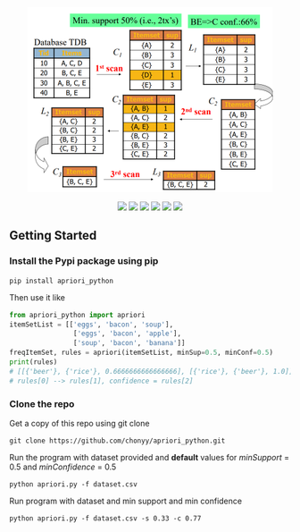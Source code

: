 <p align=center>
    <img src="apriori.PNG" width="440" height="331">
</p>

<p align=center>
    <a target="_blank" href="https://pypi.org/project/apriori-python/" title="pip"><img src="https://img.shields.io/pypi/v/apriori_python?color=brightgreen"></a>
    <a target="_blank" href="#" title="language count"><img src="https://img.shields.io/github/languages/count/chonyy/apriori_python"></a>
    <a target="_blank" href="#" title="top language"><img src="https://img.shields.io/github/languages/top/chonyy/apriori_python?color=orange"></a>
    <a target="_blank" href="https://opensource.org/licenses/MIT" title="License: MIT"><img src="https://img.shields.io/badge/License-MIT-blue.svg"></a>
    <a target="_blank" href="#" title="repo size"><img src="https://img.shields.io/github/repo-size/chonyy/apriori_python"></a>
    <a target="_blank" href="http://makeapullrequest.com" title="PRs Welcome"><img src="https://img.shields.io/badge/PRs-welcome-brightgreen.svg"></a>
</p>

## Getting Started

### Install the Pypi package using pip

```
pip install apriori_python
```

Then use it like 

```python
from apriori_python import apriori
itemSetList = [['eggs', 'bacon', 'soup'],
                ['eggs', 'bacon', 'apple'],
                ['soup', 'bacon', 'banana']]
freqItemSet, rules = apriori(itemSetList, minSup=0.5, minConf=0.5)
print(rules)  
# [[{'beer'}, {'rice'}, 0.6666666666666666], [{'rice'}, {'beer'}, 1.0]]
# rules[0] --> rules[1], confidence = rules[2]
```

### Clone the repo

Get a copy of this repo using git clone
```
git clone https://github.com/chonyy/apriori_python.git
```

Run the program with dataset provided and **default** values for *minSupport* = 0.5 and *minConfidence* = 0.5

```
python apriori.py -f dataset.csv
```

Run program with dataset and min support and min confidence  

```
python apriori.py -f dataset.csv -s 0.33 -c 0.77
```
